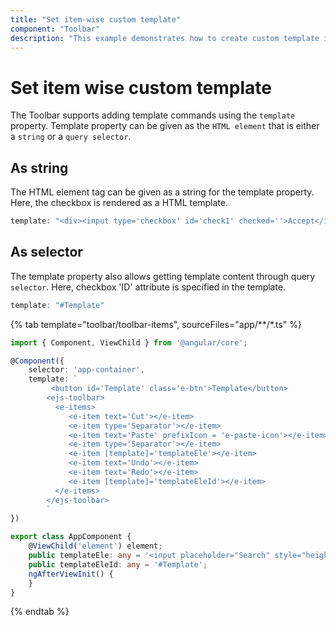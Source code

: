 ```yaml
---
title: "Set item-wise custom template"
component: "Toolbar"
description: "This example demonstrates how to create custom template into the Essential JS 2 Toolbar component items."
---
```


# Set item wise custom template

The Toolbar supports adding template commands using the  `template` property. Template property can be given as the `HTML element`
that is either a `string`  or a `query selector`.

## As string

The HTML element tag can be given as a string for the template property. Here, the checkbox is rendered as a HTML template.

```typescript
template: "<div><input type='checkbox' id='check1' checked=''>Accept</input></div>"

```

## As selector

The template property also allows getting template content through query `selector`. Here, checkbox 'ID' attribute is specified in the template.

```typescript
template: "#Template"

```

{% tab template="toolbar/toolbar-items", sourceFiles="app/**/*.ts"  %}

```typescript
import { Component, ViewChild } from '@angular/core';

@Component({
    selector: 'app-container',
    template: `
         <button id='Template' class='e-btn'>Template</button>
        <ejs-toolbar>
          <e-items>
             <e-item text='Cut'></e-item>
             <e-item type='Separator'></e-item>
             <e-item text='Paste' prefixIcon = 'e-paste-icon'></e-item>
             <e-item type='Separator'></e-item>
             <e-item [template]='templateEle'></e-item>
             <e-item text='Undo'></e-item>
             <e-item text='Redo'></e-item>
             <e-item [template]='templateEleId'></e-item>
          </e-items>
        </ejs-toolbar>
        `
})

export class AppComponent {
    @ViewChild('element') element;
    public templateEle: any = '<input placeholder="Search" style="height:27px;"/>';
    public templateEleId: any = '#Template';
    ngAfterViewInit() {
    }
}

```

{% endtab %}